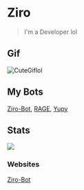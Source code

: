 # Ziro
> I'm a Developer lol

## Gif
![CuteGiflol](https://i.imgur.com/ZzDn8k3.gif)

## My Bots
[Ziro-Bot](https://discord.com/api/oauth2/authorize?client_id=752242570532225064&permissions=8&scope=bot),
[RAGE](https://discord.com/api/oauth2/authorize?client_id=706120306082971699&permissions=2146958847&scope=bot),
[Yupy](https://discord.com/oauth2/authorize?client_id=746714900604125222&scope=bot&permissions=8)

## Stats

<p>
<img align="center" src="https://github-readme-stats.anuraghazra1.vercel.app/api?username=ZiroWasTaken420&show_icons=true&include_all_commits=true&theme=material-palenight"/>
</p>

### Websites
[Ziro-Bot](https://ziro-botdev.glitch.me/)
